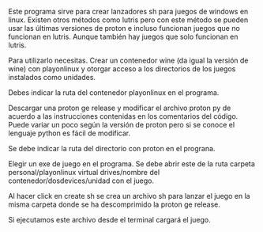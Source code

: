 Este programa sirve para crear lanzadores sh para juegos de windows en linux.
Existen otros métodos como lutris pero con este método se pueden usar las últimas versiones de proton e incluso funcionan juegos que no funcionan en lutris. Aunque también hay juegos que solo funcionan en lutris.

Para utilizarlo necesitas.
Crear un contenedor wine (da igual la versión de wine) con playonlinux y otorgar acceso a los directorios de los juegos instalados como unidades.

Debes indicar la ruta del contenedor playonlinux en el programa.

Descargar una proton ge release y modificar el archivo proton py de acuerdo a las instrucciones contenidas en los comentarios del código. Puede variar un poco según la versión de proton pero si se conoce el lenguaje python es fácil de modificar.

Se debe indicar la ruta del directorio con proton en el prograna.

Elegir un exe de juego en el programa. Se debe abrir este de la ruta carpeta personal/playonlinux virtual drives/nombre del contenedor/dosdevices/unidad con el juego.

Al hacer click en create sh se crea un archivo sh para lanzar el juego en la misma carpeta donde se ha descomprimido la proton ge release.

Si ejecutamos este archivo desde el terminal cargará el juego.